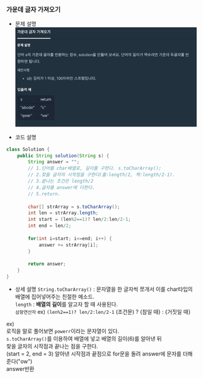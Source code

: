 ### 가운데 글자 가져오기

* 문제 설명
![](../../../img/taehyeon/가운데글자-문제.png)
  
* 코드 설명
```java
class Solution {
    public String solution(String s) {
        String answer = "";
        // 1.단어를 char배열로, 길이를 구한다. s.toCharArray();
        // 2.찾을 글자의 시작점을 구한다(홀:length/2, 짝:length/2-1).
        // 3.끝나는 조건은 length/2
        // 4.글자를 answer에 더한다.
        // 5.return.

        char[] strArray = s.toCharArray(); 
        int len = strArray.length;
        int start = (len%2==1)? len/2:len/2-1;
        int end = len/2;

        for(int i=start; i<=end; i++) {
            answer += strArray[i];
        }

        return answer;
    }
}
```
* 상세 설명
`String.toCharArray()` : 문자열을 한 글자씩 쪼개서 이를 char타입의 배열에 집어넣어주는 친절한 메소드.  
`length` : **배열의 길이**를 알고자 할 때 사용된다.  
`삼항연산자` ex) `(len%2==1)? len/2:len/2-1` (조건문) ? {참일 때} : {거짓일 때}

ex)  
로직을 말로 풀어보면 `powerr`이라는 문자열이 있다.   
`s.toCharArray()`를 이용하여 배열에 넣고 배열의 길이(6)를 알아낸 뒤   
찾을 글자의 시작점과 끝나는 점을 구한다.  
(start = 2, end = 3) 알아낸 시작점과 끝점으로 for문을 돌려 answer에 문자를 더해준다("ow")   
answer반환